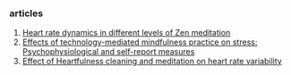 ### articles

1. [Heart rate dynamics in different levels of Zen meditation](https://linkinghub.elsevier.com/retrieve/pii/S016752730900751)
2. [Effects of technology-mediated mindfulness practice on stress: Psychophysiological and self-report measures](https://www.tandfonline.com/doi/full/10.1080/10253890.2018.1531845)
3. [Effect of Heartfulness cleaning and meditation on heart rate variability](https://linkinghub.elsevier.com/retrieve/pii/S0019483217308878)
